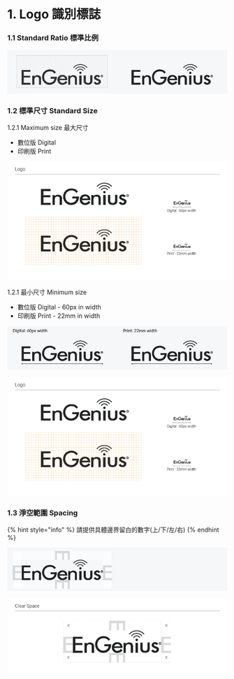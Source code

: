 # 1. Logo 識別標誌

### 1.1 Standard Ratio  標準比例

![](../.gitbook/assets/gong-zuo-qu-yu-1-fu-ben-19100.jpg)

### **1.2  標準尺寸 Standard Size**

1.2.1  Maximum size  最大尺寸 

* 數位版 Digital 
* 印刷版 Print 

![](../.gitbook/assets/image%20%2842%29.png)

1.2.1  最小尺寸 Minimum size 

* 數位版 Digital - 60px in width
* 印刷版 Print - 22mm in width

![](../.gitbook/assets/gong-zuo-qu-yu-1-fu-ben-20100.jpg)

![](../.gitbook/assets/engenius-01%20%285%29.png)

### 1.3 淨空範圍 Spacing

{% hint style="info" %}
請提供具體邊界留白的數字\(上/下/左/右\)
{% endhint %}

![](../.gitbook/assets/gong-zuo-qu-yu-1-fu-ben-18100.jpg)

![](../.gitbook/assets/engenius-02.png)

